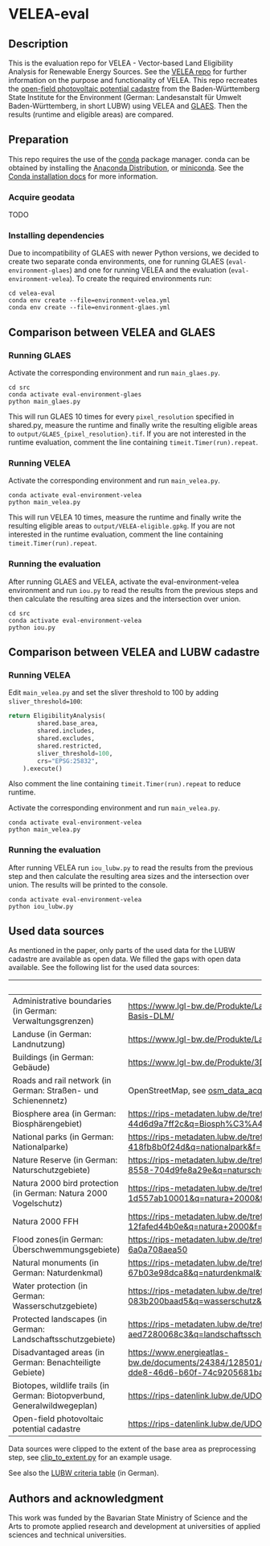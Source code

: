 # VELEA-eval


## Description
This is the evaluation repo for VELEA - Vector-based Land Eligibility Analysis for Renewable Energy Sources.
See the [VELEA repo](https://github.com/EWeQua/VELEA) for further information on the purpose and functionality of VELEA.
This repo recreates the [open-field photovoltaic potential cadastre](https://www.energieatlas-bw.de/sonne/freiflachen/potenzial-freiflachenanlage) 
from the Baden-Württemberg State Institute for the Environment (German: Landesanstalt für Umwelt Baden-Württemberg, in 
short LUBW) using VELEA and [GLAES](https://github.com/FZJ-IEK3-VSA/glaes).
Then the results (runtime and eligible areas) are compared.

## Preparation

This repo requires the use of the [conda](https://docs.conda.io/en/latest/) package manager. conda can be obtained by installing the 
[Anaconda Distribution](https://www.anaconda.com/distribution/), or [miniconda](https://docs.anaconda.com/miniconda/). See the [Conda installation docs](https://conda.io/docs/user-guide/install/download.html>) for more information.

### Acquire geodata
TODO
    
### Installing dependencies
Due to incompatibility of GLAES with newer Python versions, we decided to create two separate conda environments,
one for running GLAES (`eval-environment-glaes`) and one for running VELEA and the evaluation (`eval-environment-velea`).
To create the required environments run:

    cd velea-eval
    conda env create --file=environment-velea.yml
    conda env create --file=environment-glaes.yml

## Comparison between VELEA and GLAES

### Running GLAES
Activate the corresponding environment and run `main_glaes.py`.

    cd src
    conda activate eval-environment-glaes
    python main_glaes.py

This will run GLAES 10 times for every `pixel_resolution` specified in shared.py, measure the runtime and finally write 
the resulting eligible areas to `output/GLAES_{pixel_resolution}.tif`.
If you are not interested in the runtime evaluation, comment the line containing `timeit.Timer(run).repeat`.

### Running VELEA
Activate the corresponding environment and run `main_velea.py`. 


    conda activate eval-environment-velea
    python main_velea.py

This will run VELEA 10 times, measure the runtime and finally write the resulting eligible areas to 
`output/VELEA-eligible.gpkg`.
If you are not interested in the runtime evaluation, comment the line containing `timeit.Timer(run).repeat`.

### Running the evaluation
After running GLAES and VELEA, activate the eval-environment-velea environment and run `iou.py` to read the results from
the previous steps and then calculate the resulting area sizes and the intersection over union.

    cd src
    conda activate eval-environment-velea
    python iou.py

## Comparison between VELEA and LUBW cadastre

### Running VELEA
Edit `main_velea.py` and set the sliver threshold to 100 by adding `sliver_threshold=100`:
````python
return EligibilityAnalysis(
        shared.base_area,
        shared.includes,
        shared.excludes,
        shared.restricted,
        sliver_threshold=100,
        crs="EPSG:25832",
    ).execute()
````
Also comment the line containing `timeit.Timer(run).repeat` to reduce runtime.

Activate the corresponding environment and run `main_velea.py`.


    conda activate eval-environment-velea
    python main_velea.py

### Running the evaluation
After running VELEA run `iou_lubw.py` to read the results from the previous step and then calculate the resulting area 
sizes and the intersection over union.  The results will be printed to the console. 

    conda activate eval-environment-velea
    python iou_lubw.py

## Used data sources
As mentioned in the paper, only parts of the used data for the LUBW cadastre are available as open data.
We filled the gaps with open data available. See the following list for the used data sources:

|                                                                           | Data source                                                                                                                    | License / Terms of use                                                                |
|---------------------------------------------------------------------------|--------------------------------------------------------------------------------------------------------------------------------|---------------------------------------------------------------------------------------|
| Administrative boundaries (in German: Verwaltungsgrenzen)                 | https://www.lgl-bw.de/Produkte/Landschaftsmodelle/Verwaltungsgrenzen-aus-dem-Basis-DLM/                                        | https://www.govdata.de/dl-de/by-2-0                                                   |
| Landuse (in German: Landnutzung)                                          | https://www.lgl-bw.de/Produkte/Landschaftsmodelle/Landnutzung/index.html                                                       | https://www.govdata.de/dl-de/by-2-0                                                   |
| Buildings (in German: Gebäude)                                            | https://www.lgl-bw.de/Produkte/3D-Produkte/3D-Gebaeudemodelle/LoD2/                                                            | https://www.govdata.de/dl-de/by-2-0                                                   |
| Roads and rail network (in German: Straßen- und Schienennetz)             | OpenStreetMap, see [osm_data_acquisition.py](/src/osm_data_acquisition.py)                                                     | https://opendatacommons.org/licenses/odbl/                                            |
| Biosphere area (in German: Biosphärengebiet)                              | https://rips-metadaten.lubw.de/trefferanzeige?docuuid=c8bba771-0985-4f46-9ce4-44d6d9a7ff2c&q=Biosph%C3%A4ren&f=                | https://www.govdata.de/dl-de/zero-2-0                                                 |
| National parks (in German: Nationalparke)                                 | https://rips-metadaten.lubw.de/trefferanzeige?docuuid=f596d907-1316-470d-a81e-418fb8b0f24d&q=nationalpark&f=                   | https://www.govdata.de/dl-de/zero-2-0                                                 |
| Nature Reserve (in German: Naturschutzgebiete)                            | https://rips-metadaten.lubw.de/trefferanzeige?docuuid=1a6a350d-97b6-4c73-8558-704d9fe8a29e&q=naturschutzgebiet&f=              | https://www.govdata.de/dl-de/zero-2-0                                                 |
| Natura 2000 bird protection (in German: Natura 2000 Vogelschutz)          | https://rips-metadaten.lubw.de/trefferanzeige?docuuid=73f3dfdc-6c6e-4edc-b6fe-1d557ab10001&q=natura+2000&f=                    | https://www.govdata.de/dl-de/zero-2-0                                                 |
| Natura 2000 FFH                                                           | https://rips-metadaten.lubw.de/trefferanzeige?docuuid=2e5c0d70-f6d7-4c90-83a9-12fafed44b0e&q=natura+2000&f=                    | https://www.govdata.de/dl-de/zero-2-0                                                 |
| Flood zones(in German: Überschwemmungsgebiete)                            | https://rips-metadaten.lubw.de/trefferanzeige?docuuid=6a76f60b-d2ca-433e-80fb-6a0a708aea50                                     | https://www.lubw.baden-wuerttemberg.de/umweltinformationssystem/nutzungsvereinbarung  |
| Natural monuments (in German: Naturdenkmal)                               | https://rips-metadaten.lubw.de/trefferanzeige?docuuid=9a1e76ff-5481-435a-8841-67b03e98dca8&q=naturdenkmal&f=                   | https://www.lubw.baden-wuerttemberg.de/umweltinformationssystem/nutzungsvereinbarung  |
| Water protection (in German: Wasserschutzgebiete)                         | https://rips-metadaten.lubw.de/trefferanzeige?docuuid=19db48dd-576f-498c-bafa-083b200baad5&q=wasserschutz&f=                   | https://www.lubw.baden-wuerttemberg.de/umweltinformationssystem/nutzungsvereinbarung  |
| Protected landscapes (in German: Landschaftsschutzgebiete)                | https://rips-metadaten.lubw.de/trefferanzeige?docuuid=e60e94f0-d7b5-4289-aea2-aed7280068c3&q=landschaftsschutz&f=              | https://www.lubw.baden-wuerttemberg.de/umweltinformationssystem/nutzungsvereinbarung  |
| Disadvantaged areas (in German: Benachteiligte Gebiete)                   | https://www.energieatlas-bw.de/documents/24384/128501/Benachteiligte_Gebiete_BW_1986_1997/098eb322-dde8-46d6-b60f-74c9205681ba |                                                                                       |
| Biotopes, wildlife trails (in German: Biotopverbund, Generalwildwegeplan) | https://rips-datenlink.lubw.de/UDO_download/BV_Offenland_2020.zip                                                              | https://www.lubw.baden-wuerttemberg.de/umweltinformationssystem/nutzungsvereinbarung/ |
| Open-field photovoltaic potential cadastre                                | https://rips-datenlink.lubw.de/UDO_download/PV_Freiflaechenpotenzial.zip                                                       | https://www.lubw.baden-wuerttemberg.de/umweltinformationssystem/nutzungsvereinbarung/ |

Data sources were clipped to the extent of the base area as preprocessing step, see 
[clip_to_extent.py](/src/clip_to_extent.py) for an example usage.

See also the [LUBW criteria table](https://www.energieatlas-bw.de/documents/24384/131240/Kriterienkatalog+PV-Freifl%C3%A4chenpotenzial/91272bce-aac1-4010-87fd-92da0854d28f)
(in German).

## Authors and acknowledgment
This work was funded by the Bavarian State Ministry of Science and the Arts to promote applied research and development 
at universities of applied sciences and technical universities.
